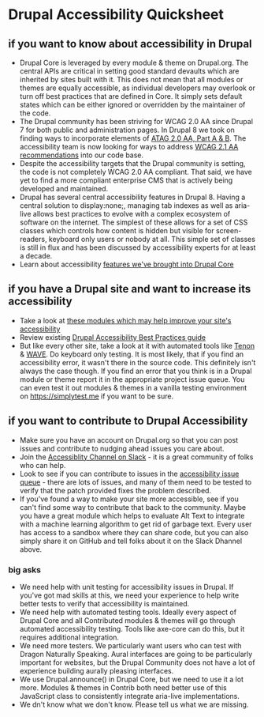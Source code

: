 # Drupal Accessibility Quicksheet

## if you want to know about accessibility in Drupal
- Drupal Core is leveraged by every module & theme on Drupal.org. The central APIs are critical in setting good standard devaults which are inherited by sites built with it. This does not mean that all modules or themes are equally accessible, as individual developers may overlook or turn off best practices that are defined in Core. It simply sets default states which can be either ignored or overridden by the maintainer of the code. 
- The Drupal community has been striving for WCAG 2.0 AA since Drupal 7 for both public and administration pages. In Drupal 8 we took on finding ways to incorporate elements of [ATAG 2.0 AA, Part A & B](https://www.drupal.org/project/issues/search?issue_tags=atag). The accessibility team is now looking for ways to address [WCAG 2.1 AA recommendations](https://www.drupal.org/project/issues/search?issue_tags=wcag21) into our code base. 
- Despite the accessibility targets that the Drupal community is setting, the code is not completely WCAG 2.0 AA compliant. That said, we have yet to find a more compliant enterprise CMS that is actively being developed and maintained. 
- Drupal has several central accessibility features in Drupal 8. Having a central solution to display:none;, managing tab indexes as well as aria-live allows best practices to evolve with a complex ecosystem of software on the internet. The simplest of these allows for a set of CSS classes which controls how content is hidden but visible for screen-readers, keyboard only users or nobody at all. This simple set of classes is still in flux and has been discussed by accessibility experts for at least a decade. 
- Learn about accessibility [features we've brought into Drupal Core](https://www.drupal.org/about/features/accessibility)
## if you have a Drupal site and want to increase its accessibility
- Take a look at [these modules which may help improve your site's accessibility](https://www.drupal.org/node/394252) 
- Review existing [Drupal Accessibility Best Practices guide](https://www.drupal.org/docs/7/accessibility/tools-and-best-practices)
- But like every other site, take a look at it with automated tools like [Tenon](https://tenon.io/) & [WAVE](http://wave.webaim.org/). Do keyboard only testing. It is most likely, that if you find an accessibility error, it wasn't there in the source code. This definitely isn't always the case though. If you find an error that you think is in a Drupal module or theme report it in the appropriate project issue queue. You can even test it out modules & themes in a vanilla testing environment on https://simplytest.me if you want to be sure. 
## if you want to contribute to Drupal Accessibility
- Make sure you have an account on Drupal.org so that you can post issues and contribute to nudging ahead issues you care about.
- Join the [Accessiblity Channel on Slack](https://www.drupal.org/slack) - it is a great community of folks who can help.
- Look to see if you can contribute to issues in the [accessibility issue queue](https://www.drupal.org/project/issues/search?issue_tags=accessibility) - there are lots of issues, and many of them need to be tested to verify that the patch provided fixes the problem described. 
- If you've found a way to make your site more accessible, see if you can't find some way to contribute that back to the community. Maybe you have a great module which helps to evaluate Alt Text to integrate with a machine learning algorithm to get rid of garbage text. Every user has access to a sandbox where they can share code, but you can also simply share it on GitHub and tell folks about it on the Slack Dhannel above. 

### big asks ###
- We need help with unit testing for accessibility issues in Drupal. If you've got mad skills at this, we need your experience to help write better tests to verify that accessibility is maintained.
- We need help with automated testing tools. Ideally every aspect of Drupal Core and all Contributed modules & themes will go through automated accessibility testing. Tools like axe-core can do this, but it requires additional integration.
- We need more testers. We particularly want users who can test with Dragon Naturally Speaking. Aural interfaces are going to be particularly important for websites, but the Drupal Community does not have a lot of experience building aurally pleasing interfaces. 
- We use Drupal.announce() in Drupal Core, but we need to use it a lot more. Modules & themes in Contrib both need better use of this JavaScript class to consistently integrate aria-live implementations. 
- We dn't know what we don't know. Please tell us what we are missing.
